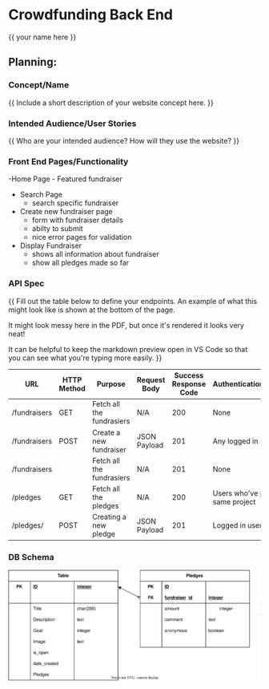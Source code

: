 # Crowdfunding Back End
{{ your name here }}

## Planning:
### Concept/Name
{{ Include a short description of your website concept here. }}

### Intended Audience/User Stories
{{ Who are your intended audience? How will they use the website? }}

### Front End Pages/Functionality
-Home Page
    - Featured fundraiser
- Search Page
  - search specific fundraiser
- Create new fundraiser page
  - form with fundraiser details
  - abilty to submit
  - nice error pages for validation
- Display Fundraiser
  - shows all information about fundraiser
  - show all pledges made so far
  
### API Spec
{{ Fill out the table below to define your endpoints. An example of what this might look like is shown at the bottom of the page. 

It might look messy here in the PDF, but once it's rendered it looks very neat! 

It can be helpful to keep the markdown preview open in VS Code so that you can see what you're typing more easily. }}

| URL          | HTTP Method | Purpose                   | Request Body | Success Response Code | Authentication/Authorisation             |
| ------------ | ----------- | ------------------------- | ------------ | --------------------- | ---------------------------------------- |
| /fundraisers | GET         | Fetch all the fundrasiers | N/A          | 200                   | None                                     |
| /fundraisers | POST        | Create a new fundraiser   | JSON Payload | 201                   | Any logged in user                       |
| /fundraisers |             | Fetch all the fundrasiers | N/A          | 201                   | None                                     |
| /pledges     | GET         | Fetch all the pledges     | N/A          | 200                   | Users who've pledged to the same project |
| /pledges/    | POST        | Creating a new pledge     | JSON Payload | 201                   | Logged in user                           |
### DB Schema
![](./database.drawio.svg)
